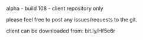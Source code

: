 alpha - build 108 - client repository only

please feel free to post any issues/requests to the git.

client can be downloaded from: bit.ly/Hf5e6r